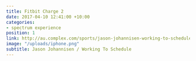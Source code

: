 ```yaml
---
title: Fitbit Charge 2
date: 2017-04-10 12:41:00 +10:00
categories:
- spectrum experience
position: 1
link: http://au.complex.com/sports/jason-johannisen-working-to-schedule
image: "/uploads/iphone.png"
subtitle: Jason Johannisen / Working To Schedule
---
```


